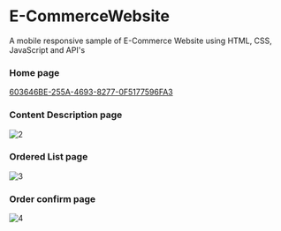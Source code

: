 # E-CommerceWebsite
 A mobile responsive sample of E-Commerce Website using HTML, CSS, JavaScript and API's
 
 
 
### Home page
[603646BE-255A-4693-8277-0F5177596FA3](https://github.com/user-attachments/assets/f650989a-cbf8-4b84-83a5-9240273ce208)



### Content Description page
![2]()



### Ordered List page
![3]()



### Order confirm page
![4]()
